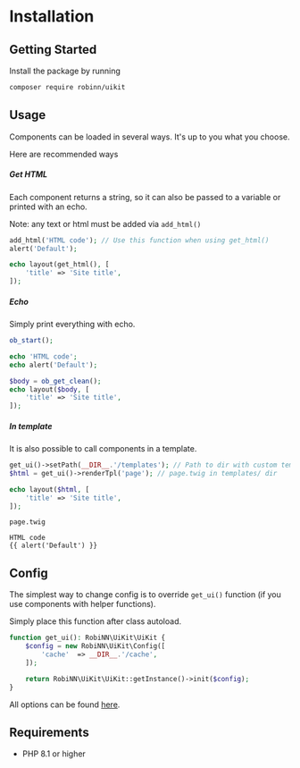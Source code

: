 # Installation

## Getting Started

Install the package by running

```bash
composer require robinn/uikit
```

## Usage

Components can be loaded in several ways. It's up to you what you choose.

Here are recommended ways

##### Get HTML

Each component returns a string, so it can also be passed to a variable or printed with an echo.

Note: any text or html must be added via `add_html()`

```php
add_html('HTML code'); // Use this function when using get_html()
alert('Default');

echo layout(get_html(), [
    'title' => 'Site title',
]);
```

##### Echo

Simply print everything with echo.

```php
ob_start();

echo 'HTML code';
echo alert('Default');

$body = ob_get_clean();
echo layout($body, [
    'title' => 'Site title',
]);
```

##### In template

It is also possible to call components in a template.

```php
get_ui()->setPath(__DIR__.'/templates'); // Path to dir with custom templates
$html = get_ui()->renderTpl('page'); // page.twig in templates/ dir

echo layout($html, [
    'title' => 'Site title',
]);
```

`page.twig`

```twig
HTML code
{{ alert('Default') }}
```

## Config

The simplest way to change config is to override `get_ui()` function (if you use components with helper functions).

Simply place this function after class autoload.

```php
function get_ui(): RobiNN\UiKit\UiKit {
    $config = new RobiNN\UiKit\Config([
        'cache'  => __DIR__.'/cache',
    ]);

    return RobiNN\UiKit\UiKit::getInstance()->init($config);
}
```

All options can be found [here](core/config.md).

## Requirements

- PHP 8.1 or higher
